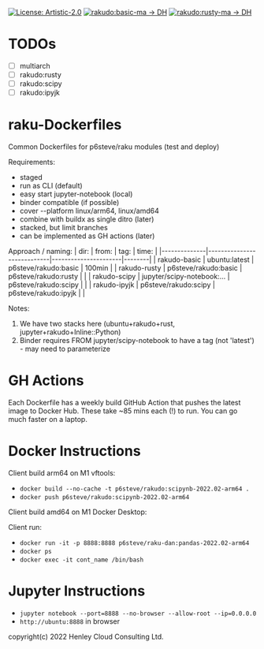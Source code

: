 [![License: Artistic-2.0](https://img.shields.io/badge/License-Artistic%202.0-0298c3.svg)](https://opensource.org/licenses/Artistic-2.0)
[![rakudo:basic-ma -> DH](https://github.com/p6steve/raku-Dockerfiles/actions/workflows/basic-ma-weekly.yaml/badge.svg)](https://github.com/p6steve/raku-Dockerfiles/actions/workflows/basic-ma-weekly.yaml)
[![rakudo:rusty-ma -> DH](https://github.com/p6steve/raku-Dockerfiles/actions/workflows/rusty-ma-weekly.yaml/badge.svg)](https://github.com/p6steve/raku-Dockerfiles/actions/workflows/rusty-ma-weekly.yaml)

# TODOs
- [ ] multiarch
- [ ] rakudo:rusty
- [ ] rakudo:scipy
- [ ] rakudo:ipyjk

# raku-Dockerfiles
Common Dockerfiles for p6steve/raku modules (test and deploy)

Requirements:
* staged
* run as CLI (default)
* easy start jupyter-notebook (local)
* binder compatible (if possible)
* cover --platform linux/arm64, linux/amd64
* combine with buildx as single ditro (later)
* stacked, but limit branches
* can be implemented as GH actions (later)

Approach / naming:
| dir:         | from:                      | tag:                 | time:  |
|--------------|----------------------------|----------------------|--------|
| rakudo-basic | ubuntu:latest              | p6steve/rakudo:basic | 100min |
| rakudo-rusty | p6steve/rakudo:basic       | p6steve/rakudo:rusty |  |
| rakudo-scipy | jupyter/scipy-notebook:... | p6steve/rakudo:scipy |  |
| rakudo-ipyjk | p6steve/rakudo:scipy       | p6steve/rakudo:ipyjk |  |

Notes:
1. We have two stacks here (ubuntu+rakudo+rust, jupyter+rakudo+Inline::Python)
1. Binder requires  FROM jupyter/scipy-notebook to have a tag (not 'latest') - may need to parameterize

# GH Actions

Each Dockerfile has a weekly build GitHub Action that pushes the latest image to Docker Hub. These take ~85 mins each (!) to run. You can go much faster on a laptop.

# Docker Instructions

Client build arm64 on M1 vftools:

* ```docker build --no-cache -t p6steve/rakudo:scipynb-2022.02-arm64 .```
* ```docker push p6steve/rakudo:scipynb-2022.02-arm64```

Client build amd64 on M1 Docker Desktop:

Client run:

* ```docker run -it -p 8888:8888 p6steve/raku-dan:pandas-2022.02-arm64```
* ```docker ps```
* ```docker exec -it cont_name /bin/bash```

# Jupyter Instructions

* ```jupyter notebook --port=8888 --no-browser --allow-root --ip=0.0.0.0```
* ```http://ubuntu:8888``` in browser

copyright(c) 2022 Henley Cloud Consulting Ltd.


